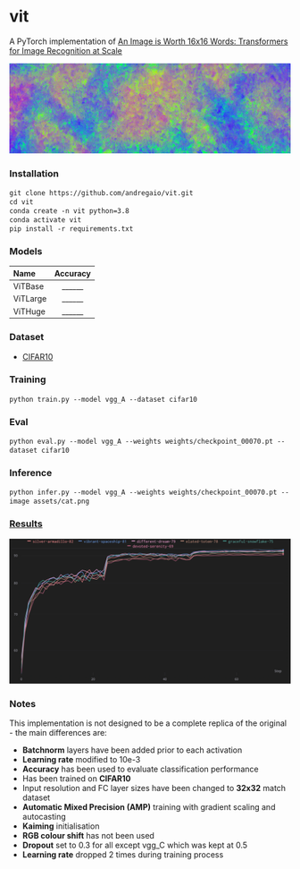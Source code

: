 # vit
A PyTorch implementation of [An Image is Worth 16x16 Words: Transformers for Image Recognition at Scale](https://arxiv.org/abs/2010.11929)

<img src="assets/logo.png">

 
### Installation
```
git clone https://github.com/andregaio/vit.git
cd vit
conda create -n vit python=3.8
conda activate vit
pip install -r requirements.txt
```
### Models
| Name        |   Accuracy  |
| :---------- |   :------:  |
| ViTBase     |   ______    |
| ViTLarge    |   ______    |
| ViTHuge     |   ______    |

### Dataset
- [CIFAR10](https://pytorch.org/vision/stable/generated/torchvision.datasets.CIFAR10.html)

### Training
```
python train.py --model vgg_A --dataset cifar10
```

### Eval
```
python eval.py --model vgg_A --weights weights/checkpoint_00070.pt --dataset cifar10
```

### Inference
```
python infer.py --model vgg_A --weights weights/checkpoint_00070.pt --image assets/cat.png
```

### [Results](https://wandb.ai/andregaio/vgg)
<div align="center">


<img src="assets/chart.png">


</div>

### Notes
This implementation is not designed to be a complete replica of the original - the main differences are:
 - **Batchnorm** layers have been added prior to each activation
 - **Learning rate** modified to 10e-3
 - **Accuracy** has been used to evaluate classification performance
 - Has been trained on **CIFAR10**
 - Input resolution and FC layer sizes have been changed to **32x32** match dataset
 - **Automatic Mixed Precision (AMP)** training with gradient scaling and autocasting
 - **Kaiming** initialisation
 - **RGB colour shift** has not been used
 - **Dropout** set to 0.3 for all except vgg_C which was kept at 0.5
 - **Learning rate** dropped 2 times during training process